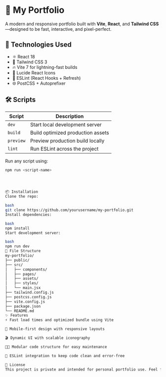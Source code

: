 # 🚀 My Portfolio

A modern and responsive portfolio built with **Vite**, **React**, and **Tailwind CSS**—designed to be fast, interactive, and pixel-perfect.

## 🔧 Technologies Used

- ⚛️ React 18
- 💨 Tailwind CSS 3
- 🔥 Vite 7 for lightning-fast builds
- 🎨 Lucide React Icons
- 🧹 ESLint (React Hooks + Refresh)
- 🌐 PostCSS + Autoprefixer

## 🛠 Scripts

| Script      | Description                        |
|-------------|------------------------------------|
| `dev`       | Start local development server     |
| `build`     | Build optimized production assets  |
| `preview`   | Preview production build locally   |
| `lint`      | Run ESLint across the project      |

Run any script using:

```bash
npm run <script-name>




📦 Installation
Clone the repo:

bash
git clone https://github.com/yourusername/my-portfolio.git
Install dependencies:

bash
npm install
Start development server:

bash
npm run dev
📁 File Structure
my-portfolio/
├── public/
├── src/
│   ├── components/
│   ├── pages/
│   ├── assets/
│   ├── styles/
│   └── main.jsx
├── tailwind.config.js
├── postcss.config.js
├── vite.config.js
├── package.json
└── README.md
✨ Features
⚡️ Fast load times and optimized bundle using Vite

📱 Mobile-first design with responsive layouts

🎬 Dynamic UI with scalable iconography

🧑‍💻 Modular code structure for easy maintenance

🎯 ESLint integration to keep code clean and error-free

📌 License
This project is private and intended for personal portfolio use. Feel free to explore, but commercial reuse requires permission.
